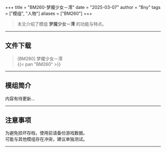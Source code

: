 +++
title = "BM260-梦魇少女－澪"
date = "2025-03-07"
author = "Bny"
tags = ["模组", "人物"]
aliases = ["BM260"]
+++

> 本文介绍了模组 **梦魇少女－澪** 的功能与特点。

---

## 文件下载

> [BM260] 梦魇少女－澪  
{{< pan "BM260" >}}  

---

## 模组简介

>  
内容有待更新...  

---

## 注意事项

>  
为避免损坏存档，使用前请备份游戏数据。  
可能与其他模组存在冲突，建议单独测试。  

---

